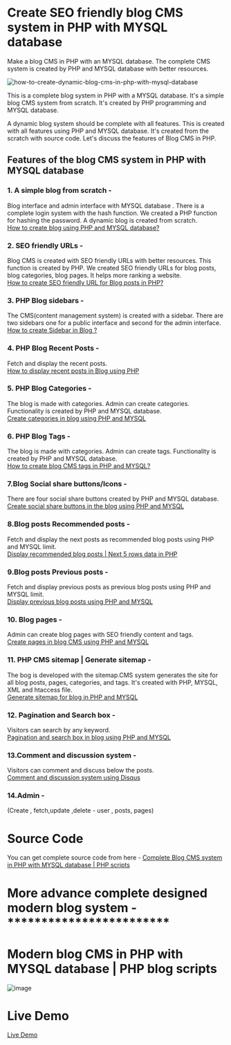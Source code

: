 # Create SEO friendly blog CMS system in PHP with MYSQL database
Make a blog CMS in PHP with an MYSQL database. The complete CMS system is created by PHP and MYSQL database with better resources. 

![how-to-create-dynamic-blog-cms-in-php-with-mysql-database](https://user-images.githubusercontent.com/41726733/211266654-0051aa46-3d23-424b-b011-842c958b5a9c.jpg)

This is a complete blog system in PHP with a MYSQL database. It's a simple blog CMS system from scratch. It's created by PHP programming and MYSQL database.

A dynamic blog system should be complete with all features. This is created with all features using PHP and MYSQL database. It's created from the scratch with source code. Let's discuss the features of Blog CMS in PHP. 

<h2> Features of the blog CMS system in PHP with MYSQL database</h2> 

 <h3>1. A simple blog from scratch -</h3> Blog interface and admin interface with MYSQL database . There is a complete login system with the hash function. We created a PHP function for hashing the password. A dynamic blog is created from scratch.
 <br>
<a href="https://technosmarter.com/php/how-to-create-blog-using-php-and-mysql-database">How to create blog using PHP and MYSQL database?</a>

<h3>2. SEO friendly URLs -</h3>Blog CMS is created with SEO friendly URLs with better resources. This function is created by PHP. 
We created SEO friendly URLs for blog posts, blog categories, blog pages. It helps more ranking a website.
 <br>
<a href="https://technosmarter.com/php/how-to-create-seo-friendly-url-for-blog-posts-in-php">How to create SEO friendly URL for Blog posts in PHP?</a>
<h3>3. PHP Blog sidebars -</h3> The CMS(content management system) is created with a sidebar. There are two sidebars one for a public interface and second for the admin interface. 
 <br>
<a href="https://technosmarter.com/php/how-to-create-sidebar-in-blog">How to create Sidebar in Blog ?</a>

<h3>4. PHP Blog Recent Posts -</h3> Fetch and display the recent posts. 
 <br>
<a href="https://technosmarter.com/php/how-to-display-recent-posts-in-blog-using-php">How to display recent posts in Blog using PHP </a>
<h3>5. PHP Blog Categories -</h3>The blog is made with categories. Admin can create categories. Functionality is created by PHP and MYSQL database. 
 <br>
<a href="https://technosmarter.com/php/create-categories-in-blog-using-php-and-mysql">Create categories in blog using PHP and MYSQL</a>

<h3>6. PHP Blog Tags -</h3>The blog is made with categories. Admin can create tags. Functionality is created by PHP and MYSQL database. 
 <br>
<a href="https://technosmarter.com/php/how-to-create-blog-cms-tags-in-php-and-mysql">How to create blog CMS tags in PHP and MYSQL?</a>

<h3>7.Blog Social share buttons/Icons  -</h3> There are four social share buttons created by PHP and MYSQL database. 
 <br>
<a href="https://technosmarter.com/php/create-social-share-buttons-in-the-blog-using-php-and-mysql">Create social share buttons in the blog using PHP and MYSQL </a>

<h3>8.Blog posts Recommended posts  -</h3>Fetch and display the next posts as recommended blog posts using PHP and MYSQL limit. 
 <br>
<a href="https://technosmarter.com/php/display-recommended-blog-posts-next-5-rows-data-in-php">Display recommended blog posts | Next 5 rows data in PHP </a>

<h3>9.Blog posts Previous posts  -</h3>Fetch and display previous posts as previous blog posts using PHP and MYSQL limit. 
 <br>
<a href="https://technosmarter.com/php/display-previous-blog-posts-using-php-and-mysql">Display previous blog posts using PHP and MYSQL </a>

<h3>10. Blog pages  -</h3>Admin can create blog pages with SEO friendly content and tags.
 <br>
<a href="https://technosmarter.com/php/create-pages-in-blog-cms-using-php-and-mysql">Create pages in blog CMS using PHP and MYSQL  </a>

<h3>11. PHP CMS sitemap | Generate sitemap  -</h3> The bog is developed with the sitemap.CMS system generates the site for all blog posts, pages, categories, and tags. It's created with PHP, MYSQL, XML and htaccess file. 
 <br>
<a href="https://technosmarter.com/php/generate-sitemap-for-blog-in-php-and-mysql">Generate sitemap for blog in PHP and MYSQL  </a>

<h3>12. Pagination and Search box -</h3> Visitors can search by any keyword. 
 <br>
<a href="https://technosmarter.com/php/pagination-and-search-box-in-blog-using-php-and-mysql"> Pagination and search box in blog using PHP and MYSQL </a>

<h3>13.Comment and discussion system -</h3>
Visitors can comment and discuss below the posts. 
 <br>
<a href="https://technosmarter.com/php/comment-and-discussion-system-using-disqus-in-php-blog"> Comment and discussion system using Disqus  </a>

<h3>14.Admin  -</h3> 
(Create , fetch,update ,delete - user , posts, pages)

# Source Code 
You can get complete source code from here - 
<a href="https://technosmarter.com/item/complete-blog-cms-system-in-php-with-mysql-database-php-scripts">Complete Blog CMS system in PHP with MYSQL database | PHP scripts</a>
# More advance complete designed modern blog system - ************************
# Modern blog CMS in PHP with MYSQL database | PHP blog scripts
![image](https://user-images.githubusercontent.com/41726733/228764193-00c41c39-6a58-4c20-8a00-c46c197f3315.png)

# Live Demo 
<a href="https://technosmarter.com/item/modern-blog-cms-in-php-with-mysql-database">Live Demo </a>



